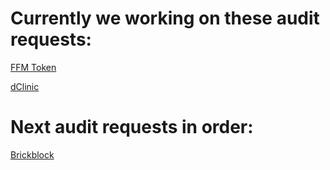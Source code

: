 # Currently we working on these audit requests:

[FFM Token](https://github.com/EthereumCommonwealth/Auditing/issues/153)

[dClinic](https://github.com/EthereumCommonwealth/Auditing/issues/195)

# Next audit requests in order:

[Brickblock](https://github.com/EthereumCommonwealth/Auditing/issues/20)

